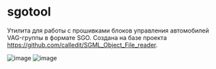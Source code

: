 # sgotool
 Утилита для работы с прошивками блоков управления автомобилей VAG-группы в формате SGO. Создана на базе проекта https://github.com/calledit/SGML_Object_File_reader.

 ![image](https://drive.google.com/uc?export=view&id=1uSlTGj-QC-gkHqYFRX3JIEI5LY4k0YHb)
 ![image](https://drive.google.com/uc?export=view&id=116cUIyAw3Coo0_dXRNPGl6Ol-KqiRjWB)
